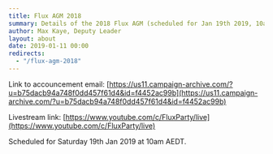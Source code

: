 ```yaml
---
title: Flux AGM 2018
summary: Details of the 2018 Flux AGM (scheduled for Jan 19th 2019, 10am AEDT)
author: Max Kaye, Deputy Leader
layout: about
date: 2019-01-11 00:00
redirects:
  - "/flux-agm-2018"
---
```


Link to accouncement email: [https://us11.campaign-archive.com/?u=b75dacb94a748f0dd457f61d4&id=f4452ac99b](https://us11.campaign-archive.com/?u=b75dacb94a748f0dd457f61d4&id=f4452ac99b)

Livestream link: [https://www.youtube.com/c/FluxParty/live](https://www.youtube.com/c/FluxParty/live)

Scheduled for Saturday 19th Jan 2019 at 10am AEDT.
